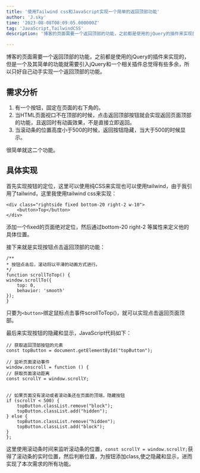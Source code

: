 ```yaml
---
title: '使用Tailwind css和JavaScript实现一个简单的返回顶部功能'
author: 'J.sky'
time: '2023-08-08T08:09:05.000000Z'
tag: 'JavaScript,TailwindCSS'
description: '博客的页面需要一个返回顶部的功能，之前都是使用的jQuery的插件来实现的，但是一个及其简单的功能就需要引入jQuery和一个相关插件总觉得有些多余，所以只好自己动手实现一个返回顶部的功能。'

---
```

博客的页面需要一个返回顶部的功能，之前都是使用的jQuery的插件来实现的，但是一个及其简单的功能就需要引入jQuery和一个相关插件总觉得有些多余，所以只好自己动手实现一个返回顶部的功能。


## 需求分析

1. 有一个按钮，固定在页面的右下角的。
2. 当HTML页面视口不在顶部的时候，点击返回顶部按钮就会实现返回页面顶部的功能，且返回时有动画效果，不是直接立即返回。
3. 当滚动条的位置高度小于500的时候，返回按钮隐藏，当大于500的时候显示。

很简单就这二个功能。

## 具体实现

首先实现按钮的定位，这里可以使用纯CSS来实现也可以使用tailwind，由于我引用了tailwind，这里我使用tailwind css来实现：

    <div class="rightside fixed bottom-20 right-2 w-10">
        <button>Top</button>
    </div>

添加一个fixed的页面绝对定位，然后通过bottom-20 right-2 等属性来定义他的具体位置。

接下来就是实现按钮点击返回顶部的功能：

    /**
    * 按钮点击后，滚动将以平滑的动画方式进行。
    */
    function scrollToTop() {
    window.scrollTo({
        top: 0,
        behavior: 'smooth'
    });
    }

只要为`<button>`绑定鼠标点击事件scrollToTop()，就可以实现点击返回页面顶部。

最后来实现按钮的隐藏和显示，JavaScript代码如下：

    // 获取返回顶部按钮的元素
    const topButton = document.getElementById("topButton");

    // 监听页面滚动事件
    window.onscroll = function () {
    // 获取页面滚动距离
    const scrollY = window.scrollY;


    // 如果页面没有滚动或者滚动条还在页面的顶端，隐藏按钮
    if (scrollY < 500) {
        topButton.classList.remove("block");
        topButton.classList.add("hidden");
    } else {
        topButton.classList.remove("hidden");
        topButton.classList.add("block");
    }
    };

这里使用滚动条时间来监听滚动条的位置，`const scrollY = window.scrollY;`获得了滚动条的实时位置，然后判断位置，为按钮添加class,使之隐藏和显示，进而实现了本次需求的所有功能。